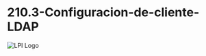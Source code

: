 # 210.3-Configuracion-de-cliente-LDAP
![LPI Logo](../../../wallpaper/et_linux.png "Buscando al hombre nuevo")
